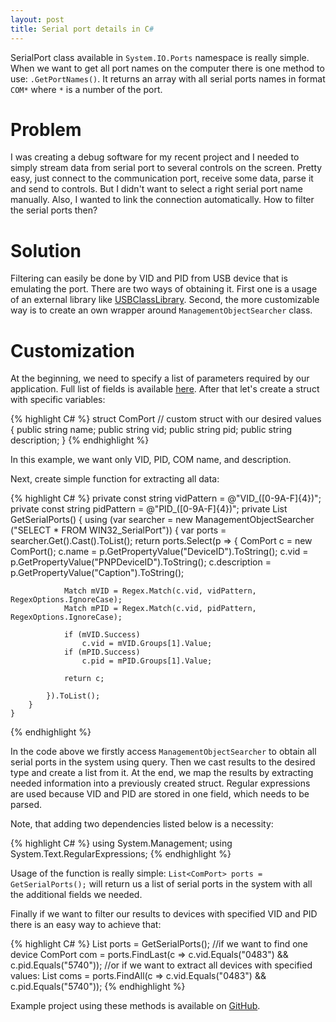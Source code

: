 ```yaml
---
layout: post
title: Serial port details in C#
---
```


SerialPort class available in `System.IO.Ports` namespace is really simple. When we want to get all port names on the computer there is one method to use: `.GetPortNames()`. It returns an array with all serial ports names in format `COM*` where `*` is a number of the port.

# Problem
I was creating a debug software for my recent project and I needed to simply stream data from serial port to several controls on the screen. Pretty easy, just connect to the communication port, receive some data, parse it and send to controls. But I didn't want to select a right serial port name manually. Also, I wanted to link the connection automatically. How to filter the serial ports then?

# Solution 
Filtering can easily be done by VID and PID from USB device that is emulating the port. There are two ways of obtaining it. First one is a usage of an external library like [USBClassLibrary](http://www.codeproject.com/Articles/60579/A-USB-Library-to-Detect-USB-Devices). Second, the more customizable way is to create an own wrapper around `ManagementObjectSearcher` class.

# Customization

At the beginning, we need to specify a list of parameters required by our application. Full list of fields is available [here](https://msdn.microsoft.com/en-us/library/aa394413(v=vs.85).aspx). After that let's create a struct with specific variables:

{% highlight C# %}
    struct ComPort // custom struct with our desired values
    {
        public string name;
        public string vid;
        public string pid;
        public string description;
    }
{% endhighlight %}

In this example, we want only VID, PID, COM name, and description.

Next, create simple function for extracting all data:

{% highlight C# %}
    private const string vidPattern = @"VID_([0-9A-F]{4})";
    private const string pidPattern = @"PID_([0-9A-F]{4})";
    private List<ComPort> GetSerialPorts()
    {
        using (var searcher = new ManagementObjectSearcher
            ("SELECT * FROM WIN32_SerialPort"))
        {
            var ports = searcher.Get().Cast<ManagementBaseObject>().ToList();
            return ports.Select(p =>
            {
                ComPort c = new ComPort();
                c.name = p.GetPropertyValue("DeviceID").ToString();
                c.vid = p.GetPropertyValue("PNPDeviceID").ToString();
                c.description = p.GetPropertyValue("Caption").ToString();

                Match mVID = Regex.Match(c.vid, vidPattern, RegexOptions.IgnoreCase);
                Match mPID = Regex.Match(c.vid, pidPattern, RegexOptions.IgnoreCase);

                if (mVID.Success)
                    c.vid = mVID.Groups[1].Value;
                if (mPID.Success)
                    c.pid = mPID.Groups[1].Value;

                return c;

            }).ToList();
        }
    }
{% endhighlight %}

In the code above we firstly access `ManagementObjectSearcher` to obtain all serial ports in the system using query. Then we cast results to the desired type and create a list from it. At the end, we map the results by extracting needed information into a previously created struct. Regular expressions are used because VID and PID are stored in one field, which needs to be parsed.

Note, that adding two dependencies listed below is a necessity:

{% highlight C# %}
using System.Management;
using System.Text.RegularExpressions;
{% endhighlight %}

Usage of the function is really simple: `List<ComPort> ports = GetSerialPorts();` will return us a list of serial ports in the system with all the additional fields we needed.

Finally if we want to filter our results to devices with specified VID and PID there is an easy way to achieve that:


{% highlight C# %}
List<ComPort> ports = GetSerialPorts();
//if we want to find one device
ComPort com = ports.FindLast(c => c.vid.Equals("0483") && c.pid.Equals("5740"));
//or if we want to extract all devices with specified values:
List<ComPort> coms = ports.FindAll(c => c.vid.Equals("0483") && c.pid.Equals("5740"));
{% endhighlight %}

Example project using these methods is available on [GitHub](https://github.com/freakone/serial-reader).